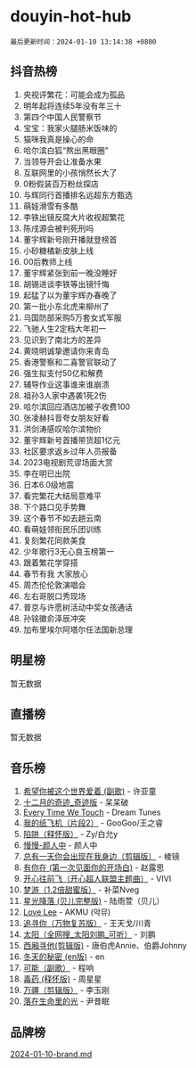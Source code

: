 # douyin-hot-hub

`最后更新时间：2024-01-10 13:14:38 +0800`

## 抖音热榜

1. 央视评繁花：可能会成为孤品
1. 明年起将连续5年没有年三十
1. 第四个中国人民警察节
1. 宝宝：我家火腿肠米饭味的
1. 猫咪我真是操心的命
1. 哈尔滨白狐“熬出黑眼圈"
1. 当领导开会让准备水果
1. 互联网里的小孩悄然长大了
1. 0粉假装百万粉丝探店
1. 与辉同行首播排名远超东方甄选
1. 萌娃滑雪有多酷
1. 李铁出镜反腐大片收视超繁花
1. 陈戌源会被判死刑吗
1. 董宇辉新号刚开播就登榜首
1. 小砂糖橘新皮肤上线
1. 00后教师上线
1. 董宇辉紧张到前一晚没睡好
1. 胡锡进谈李铁等出镜忏悔
1. 起猛了以为董宇辉办春晚了
1. 第一批小东北虎来柳州了
1. 乌国防部采购5万套女式军服
1. 飞驰人生2定档大年初一
1. 见识到了南北方的差异
1. 黄晓明诚挚邀请你来青岛
1. 香港警察和二喜警官联动了
1. 强生拟支付50亿和解费
1. 辅导作业这事谁来谁崩溃
1. 祖孙3人家中遇袭1死2伤
1. 哈尔滨回应酒店加被子收费100
1. 张凌赫抖音夸女朋友好看
1. 洪剑涛感叹哈尔滨物价
1. 董宇辉新号首播带货超1亿元
1. 社区要求返乡过年人员报备
1. 2023电视剧荒谬场面大赏
1. 李在明已出院
1. 日本6.0级地震
1. 看完繁花大结局意难平
1. 下个路口见手势舞
1. 这个春节不如去趟云南
1. 看萌娃领衔民乐团训练
1. 复刻繁花同款美食
1. 少年歌行3无心良玉榜第一
1. 跟着繁花学穿搭
1. 春节有我 大家放心
1. 周杰伦伦敦演唱会
1. 左右哥脱口秀现场
1. 普京与许愿树活动中奖女孩通话
1. 孙铭徽俞泽辰冲突
1. 加布里埃尔阿塔尔任法国新总理

## 明星榜

暂无数据

## 直播榜

暂无数据

## 音乐榜

1. [希望你被这个世界爱着 (副歌)](https://sf86-cdn-tos.douyinstatic.com/obj/tos-cn-ve-2774/oUHCmWQfZlE3QQBKBeD8rCFLpJzPgCpImhsxMt) - 许亚童
1. [十二月的奇迹_奇迹版](https://sf86-cdn-tos.douyinstatic.com/obj/tos-cn-ve-2774/oMslvA9FBzGMGHnyUuoiiUjtIAXfMz6tzwByW8) - 呆呆破
1. [Every Time We Touch](https://sf86-cdn-tos.douyinstatic.com/obj/tos-cn-ve-2774/ogN6lUKQeBBfEVhIOMikG1CcJjugxk1tztZyhP) - Dream Tunes
1. [我的纸飞机（片段2）](https://sf86-cdn-tos.douyinstatic.com/obj/tos-cn-ve-2774/oM2ZrKcg2CD5AeRB2gkeXOFB1IxAGJdZPazYHf) - GooGoo/王之睿
1. [陷阱（释怀版）](https://sf86-cdn-tos.douyinstatic.com/obj/tos-cn-ve-2774/oE8C21LeZrzKLDFfQYgMzx4GAIHageG5IzayY7) - Zy/白允y
1. [慢慢-颜人中](https://sf3-cdn-tos.douyinstatic.com/obj/tos-cn-ve-2774/ocjHNfBXdBxQNC8ZGAeoLMFTUgtBg8bkExunDC) - 颜人中
1. [总有一天你会出现在我身边（剪辑版）](https://sf6-cdn-tos.douyinstatic.com/obj/tos-cn-ve-2774/oMLsHwhWW7CYoAhoWB9EXUQIzNBsfAJxpAoxCU) - 棱镜
1. [有你在 (第一次见面你的开场白)](https://sf3-cdn-tos.douyinstatic.com/obj/tos-cn-ve-2774/oAthrQ3ClJBfI57uBoFEgNDYtNCZ0TSYQQfxQ0) - 赵露思
1. [开心往前飞（开心超人联盟主题曲）](https://sf6-cdn-tos.douyinstatic.com/obj/tos-cn-ve-2774/9d8fb7c82cf1421fb93a9fe925275e0a) - VIVI
1. [梦游（1.2倍甜蜜版）](https://sf3-cdn-tos.douyinstatic.com/obj/tos-cn-ve-2774/o4gyAUm8hwufoEABmwVIiQtHsFuGzAEEWtNMzo) - 补菜Nveg
1. [星光降落 (贝儿完整版)](https://sf3-cdn-tos.douyinstatic.com/obj/tos-cn-ve-2774/okwB9hAwyAtsFFkFBzAX1hOOfQuIoMNs0W2Mwr) - 陆雨萱（贝儿）
1. [Love Lee](https://sf86-cdn-tos.douyinstatic.com/obj/tos-cn-ve-2774/o05GbkJGbCBTdDnMtB0fwOYgkeZp23vrWQDQBS) - AKMU (악뮤)
1. [追寻你（万物复苏版）](https://sf86-cdn-tos.douyinstatic.com/obj/tos-cn-ve-2774/oYeAZJsbjIDit9APmBg8u6uDUQnHmoCf3gbo74) - 王天戈/川青
1. [太阳（全网搜_太阳刘鹏_可听）](https://sf6-cdn-tos.douyinstatic.com/obj/tos-cn-ve-2774/ogWbyIQnlBFImVbeDocRdCIYtBHlbJXgfZMvgz) - 刘鹏
1. [西厢寻他(剪辑版)](https://sf86-cdn-tos.douyinstatic.com/obj/tos-cn-ve-2774/oUsAVfAQKlRNxEv5qxvIB8o5qmIWUcXbzJKJhw) - 唐伯虎Annie、伯爵Johnny
1. [冬天的秘密 (en版)](https://sf6-cdn-tos.douyinstatic.com/obj/tos-cn-ve-2774/okIuMHDdzyf3FjGK4Lphe1vfHcQaPIHAg0Z4CR) - en
1. [可能（副歌）](https://sf86-cdn-tos.douyinstatic.com/obj/tos-cn-ve-2774/cde1731888894259b333569393c2fb51) - 程响
1. [毒药 (释怀版)](https://sf86-cdn-tos.douyinstatic.com/obj/tos-cn-ve-2774/oYILMEAzspdZBIzy4frJNB8ZHPHWAhiwowd4Ad) - 周星星
1. [万疆（剪辑版）](https://sf3-cdn-tos.douyinstatic.com/obj/tos-cn-ve-2774/ooG7oVgFlDTelKCjCsTTobQvbdtj1BBQXnfZd8) - 李玉刚
1. [落在生命里的光](https://sf86-cdn-tos.douyinstatic.com/obj/tos-cn-ve-2774/d9ffa8c090124ea58bb10df9b510c01d) - 尹昔眠

## 品牌榜

[2024-01-10-brand.md](2024-01-10-brand.md)
